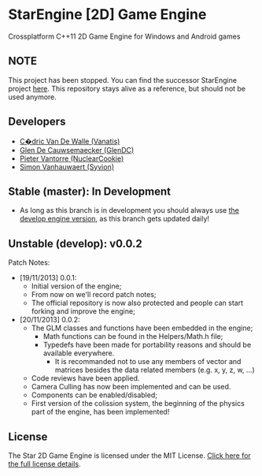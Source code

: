 StarEngine [2D] Game Engine
==========

Crossplatform C++11 2D Game Engine for Windows and Android games

## NOTE

This project has been stopped. You can find the successor StarEngine project [here](https://github.com/StarEngine/engine). This repository stays alive as a reference, but should not be used anymore.

## Developers
* [C�dric Van De Walle (Vanatis)](http://vdwcedric.com/)
* [Glen De Cauwsemaecker (GlenDC)](http://www.glendc.com/)
* [Pieter Vantorre (NuclearCookie)](http://pietervantorre.com/)
* [Simon Vanhauwaert (Syvion)](http://www.simonvanhauwaert.com/)

## Stable (master): In Development 
* As long as this branch is in development you should always use [the develop engine version](https://github.com/GlenDC/StarEngine/commits/develop), as this branch gets updated daily!

## Unstable (develop): v0.0.2
Patch Notes:
* [19/11/2013] 0.0.1: 
  * Initial version of the engine;
  * From now on we'll record patch notes;
  * The official repository is now also protected and people can start forking and improve the engine;
* [20/11/2013] 0.0.2:
  * The GLM classes and functions have been embedded in the engine;
    * Math functions can be found in the Helpers/Math.h file;
	* Typedefs have been made for portability reasons and should be available everywhere.
	  * It is recommanded not to use any members of vector and matrices besides the data related members (e.g. x, y, z, w, ...)
  * Code reviews have been applied.
  * Camera Culling has now been implemented and can be used.
  * Components can be enabled/disabled;
  * First version of the colission system, the beginning of the physics part of the engine, has been implemented!

## License
The Star 2D Game Engine is licensed under the MIT License.
[Click here for the full license details](https://github.com/GlenDC/StarEngine/blob/master/LICENSE).
